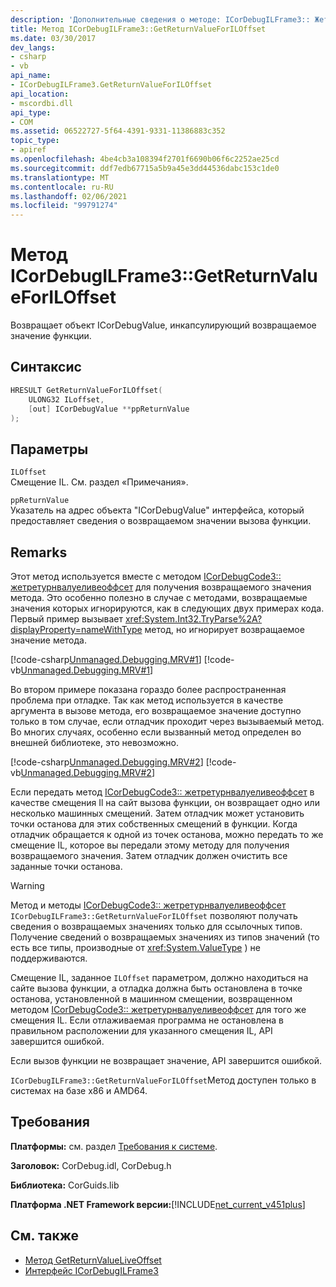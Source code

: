 ```yaml
---
description: 'Дополнительные сведения о методе: ICorDebugILFrame3:: Жетретурнвалуефорилоффсет'
title: Метод ICorDebugILFrame3::GetReturnValueForILOffset
ms.date: 03/30/2017
dev_langs:
- csharp
- vb
api_name:
- ICorDebugILFrame3.GetReturnValueForILOffset
api_location:
- mscordbi.dll
api_type:
- COM
ms.assetid: 06522727-5f64-4391-9331-11386883c352
topic_type:
- apiref
ms.openlocfilehash: 4be4cb3a108394f2701f6690b06f6c2252ae25cd
ms.sourcegitcommit: ddf7edb67715a5b9a45e3dd44536dabc153c1de0
ms.translationtype: MT
ms.contentlocale: ru-RU
ms.lasthandoff: 02/06/2021
ms.locfileid: "99791274"
---
```

# <a name="icordebugilframe3getreturnvalueforiloffset-method"></a>Метод ICorDebugILFrame3::GetReturnValueForILOffset

Возвращает объект ICorDebugValue, инкапсулирующий возвращаемое значение функции.  
  
## <a name="syntax"></a>Синтаксис  
  
```cpp
HRESULT GetReturnValueForILOffset(  
    ULONG32 ILoffset,
    [out] ICorDebugValue **ppReturnValue  
);  
```  
  
## <a name="parameters"></a>Параметры  

 `ILOffset`  
 Смещение IL. См. раздел «Примечания».  
  
 `ppReturnValue`  
 Указатель на адрес объекта "ICorDebugValue" интерфейса, который предоставляет сведения о возвращаемом значении вызова функции.  
  
## <a name="remarks"></a>Remarks  

 Этот метод используется вместе с методом [ICorDebugCode3:: жетретурнвалуеливеоффсет](icordebugcode3-getreturnvalueliveoffset-method.md) для получения возвращаемого значения метода. Это особенно полезно в случае с методами, возвращаемые значения которых игнорируются, как в следующих двух примерах кода. Первый пример вызывает <xref:System.Int32.TryParse%2A?displayProperty=nameWithType> метод, но игнорирует возвращаемое значение метода.  
  
 [!code-csharp[Unmanaged.Debugging.MRV#1](../../../../samples/snippets/csharp/VS_Snippets_CLR/unmanaged.debugging.mrv/cs/mrv1.cs#1)]
 [!code-vb[Unmanaged.Debugging.MRV#1](../../../../samples/snippets/visualbasic/VS_Snippets_CLR/unmanaged.debugging.mrv/vb/mrv1.vb#1)]  
  
 Во втором примере показана гораздо более распространенная проблема при отладке. Так как метод используется в качестве аргумента в вызове метода, его возвращаемое значение доступно только в том случае, если отладчик проходит через вызываемый метод. Во многих случаях, особенно если вызванный метод определен во внешней библиотеке, это невозможно.  
  
 [!code-csharp[Unmanaged.Debugging.MRV#2](../../../../samples/snippets/csharp/VS_Snippets_CLR/unmanaged.debugging.mrv/cs/mrv2.cs#2)]
 [!code-vb[Unmanaged.Debugging.MRV#2](../../../../samples/snippets/visualbasic/VS_Snippets_CLR/unmanaged.debugging.mrv/vb/mrv2.vb#2)]  
  
 Если передать метод [ICorDebugCode3:: жетретурнвалуеливеоффсет](icordebugcode3-getreturnvalueliveoffset-method.md) в качестве смещения Il на сайт вызова функции, он возвращает одно или несколько машинных смещений. Затем отладчик может установить точки останова для этих собственных смещений в функции. Когда отладчик обращается к одной из точек останова, можно передать то же смещение IL, которое вы передали этому методу для получения возвращаемого значения. Затем отладчик должен очистить все заданные точки останова.  
  
> [!WARNING]
> Метод и методы [ICorDebugCode3:: жетретурнвалуеливеоффсет](icordebugcode3-getreturnvalueliveoffset-method.md) `ICorDebugILFrame3::GetReturnValueForILOffset` позволяют получать сведения о возвращаемых значениях только для ссылочных типов. Получение сведений о возвращаемых значениях из типов значений (то есть все типы, производные от <xref:System.ValueType> ) не поддерживаются.  
  
 Смещение IL, заданное `ILOffset` параметром, должно находиться на сайте вызова функции, а отладка должна быть остановлена в точке останова, установленной в машинном смещении, возвращенном методом [ICorDebugCode3:: жетретурнвалуеливеоффсет](icordebugcode3-getreturnvalueliveoffset-method.md) для того же смещения IL. Если отлаживаемая программа не остановлена в правильном расположении для указанного смещения IL, API завершится ошибкой.  
  
 Если вызов функции не возвращает значение, API завершится ошибкой.  
  
 `ICorDebugILFrame3::GetReturnValueForILOffset`Метод доступен только в системах на базе x86 и AMD64.  
  
## <a name="requirements"></a>Требования  

 **Платформы:** см. раздел [Требования к системе](../../get-started/system-requirements.md).  
  
 **Заголовок:** CorDebug.idl, CorDebug.h  
  
 **Библиотека:** CorGuids.lib  
  
 **Платформа .NET Framework версии:**[!INCLUDE[net_current_v451plus](../../../../includes/net-current-v451plus-md.md)]  
  
## <a name="see-also"></a>См. также

- [Метод GetReturnValueLiveOffset](icordebugcode3-getreturnvalueliveoffset-method.md)
- [Интерфейс ICorDebugILFrame3](icordebugilframe3-interface.md)
